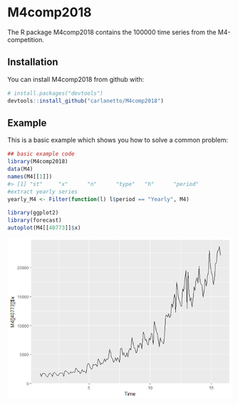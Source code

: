 
<!-- README.md is generated from README.Rmd. Please edit that file -->
M4comp2018
==========

The R package M4comp2018 contains the 100000 time series from the M4-competition.

Installation
------------

You can install M4comp2018 from github with:

``` r
# install.packages("devtools")
devtools::install_github("carlanetto/M4comp2018")
```

Example
-------

This is a basic example which shows you how to solve a common problem:

``` r
## basic example code
library(M4comp2018)
data(M4)
names(M4[[1]])
#> [1] "st"     "x"      "n"      "type"   "h"      "period"
#extract yearly series
yearly_M4 <- Filter(function(l) l$period == "Yearly", M4)
```

``` r
library(ggplot2)
library(forecast)
autoplot(M4[[40773]]$x)
```

![](README-unnamed-chunk-3-1.png)
